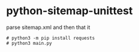 # python-sitemap-unittest
parse sitemap.xml and then that it

```
# python3 -m pip install requests 
# python3 main.py
```
